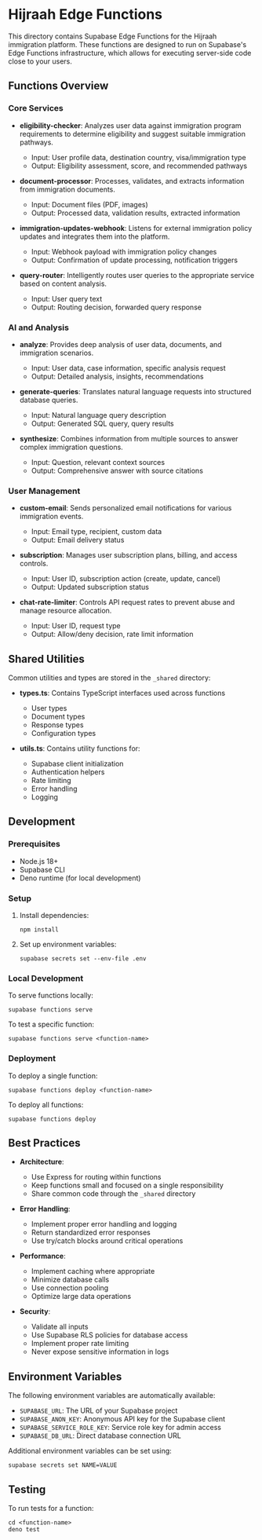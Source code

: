 # Hijraah Edge Functions

This directory contains Supabase Edge Functions for the Hijraah immigration platform. These functions are designed to run on Supabase's Edge Functions infrastructure, which allows for executing server-side code close to your users.

## Functions Overview

### Core Services

- **eligibility-checker**: Analyzes user data against immigration program requirements to determine eligibility and suggest suitable immigration pathways.

  - Input: User profile data, destination country, visa/immigration type
  - Output: Eligibility assessment, score, and recommended pathways

- **document-processor**: Processes, validates, and extracts information from immigration documents.

  - Input: Document files (PDF, images)
  - Output: Processed data, validation results, extracted information

- **immigration-updates-webhook**: Listens for external immigration policy updates and integrates them into the platform.

  - Input: Webhook payload with immigration policy changes
  - Output: Confirmation of update processing, notification triggers

- **query-router**: Intelligently routes user queries to the appropriate service based on content analysis.
  - Input: User query text
  - Output: Routing decision, forwarded query response

### AI and Analysis

- **analyze**: Provides deep analysis of user data, documents, and immigration scenarios.

  - Input: User data, case information, specific analysis request
  - Output: Detailed analysis, insights, recommendations

- **generate-queries**: Translates natural language requests into structured database queries.

  - Input: Natural language query description
  - Output: Generated SQL query, query results

- **synthesize**: Combines information from multiple sources to answer complex immigration questions.
  - Input: Question, relevant context sources
  - Output: Comprehensive answer with source citations

### User Management

- **custom-email**: Sends personalized email notifications for various immigration events.

  - Input: Email type, recipient, custom data
  - Output: Email delivery status

- **subscription**: Manages user subscription plans, billing, and access controls.

  - Input: User ID, subscription action (create, update, cancel)
  - Output: Updated subscription status

- **chat-rate-limiter**: Controls API request rates to prevent abuse and manage resource allocation.
  - Input: User ID, request type
  - Output: Allow/deny decision, rate limit information

## Shared Utilities

Common utilities and types are stored in the `_shared` directory:

- **types.ts**: Contains TypeScript interfaces used across functions

  - User types
  - Document types
  - Response types
  - Configuration types

- **utils.ts**: Contains utility functions for:
  - Supabase client initialization
  - Authentication helpers
  - Rate limiting
  - Error handling
  - Logging

## Development

### Prerequisites

- Node.js 18+
- Supabase CLI
- Deno runtime (for local development)

### Setup

1. Install dependencies:

   ```
   npm install
   ```

2. Set up environment variables:
   ```
   supabase secrets set --env-file .env
   ```

### Local Development

To serve functions locally:

```
supabase functions serve
```

To test a specific function:

```
supabase functions serve <function-name>
```

### Deployment

To deploy a single function:

```
supabase functions deploy <function-name>
```

To deploy all functions:

```
supabase functions deploy
```

## Best Practices

- **Architecture**:

  - Use Express for routing within functions
  - Keep functions small and focused on a single responsibility
  - Share common code through the `_shared` directory

- **Error Handling**:

  - Implement proper error handling and logging
  - Return standardized error responses
  - Use try/catch blocks around critical operations

- **Performance**:

  - Implement caching where appropriate
  - Minimize database calls
  - Use connection pooling
  - Optimize large data operations

- **Security**:
  - Validate all inputs
  - Use Supabase RLS policies for database access
  - Implement proper rate limiting
  - Never expose sensitive information in logs

## Environment Variables

The following environment variables are automatically available:

- `SUPABASE_URL`: The URL of your Supabase project
- `SUPABASE_ANON_KEY`: Anonymous API key for the Supabase client
- `SUPABASE_SERVICE_ROLE_KEY`: Service role key for admin access
- `SUPABASE_DB_URL`: Direct database connection URL

Additional environment variables can be set using:

```
supabase secrets set NAME=VALUE
```

## Testing

To run tests for a function:

```
cd <function-name>
deno test
```
